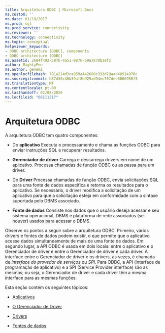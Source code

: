 ```yaml
---
title: Arquitetura ODBC | Microsoft Docs
ms.custom: ''
ms.date: 01/19/2017
ms.prod: sql
ms.prod_service: connectivity
ms.reviewer: ''
ms.technology: connectivity
ms.topic: conceptual
helpviewer_keywords:
- ODBC architecture [ODBC], components
- ODBC architecture [ODBC]
ms.assetid: 2604f492-587b-4a51-9876-59a7870b3ef2
author: MightyPen
ms.author: genemi
ms.openlocfilehash: 781a214d3ca059a442680c332d79aad48914976c
ms.sourcegitcommit: b87d36c46b39af8b929ad94ec707dee8800950f5
ms.translationtype: MT
ms.contentlocale: pt-BR
ms.lasthandoff: 02/08/2020
ms.locfileid: "68111217"
---
```

# <a name="odbc-architecture"></a>Arquitetura ODBC
A arquitetura ODBC tem quatro componentes:  
  
-   Do **aplicativo** Executa o processamento e chama as funções ODBC para enviar instruções SQL e recuperar resultados.  
  
-   **Gerenciador de driver** Carrega e descarrega drivers em nome de um aplicativo. Processa chamadas de função ODBC ou as passa para um driver.  
  
-   Do **Driver** Processa chamadas de função ODBC, envia solicitações SQL para uma fonte de dados específica e retorna os resultados para o aplicativo. Se necessário, o driver modifica a solicitação de um aplicativo para que a solicitação esteja em conformidade com a sintaxe suportada pelo DBMS associado.  
  
-   **Fonte de dados** Consiste nos dados que o usuário deseja acessar e seu sistema operacional, DBMS e plataforma de rede associados (se houver) usados para acessar o DBMS.  
  
 Observe os pontos a seguir sobre a arquitetura ODBC. Primeiro, vários drivers e fontes de dados podem existir, o que permite que o aplicativo acesse dados simultaneamente de mais de uma fonte de dados. Em segundo lugar, a API ODBC é usada em dois locais: entre o aplicativo e o Gerenciador de driver e entre o Gerenciador de driver e cada driver. A interface entre o Gerenciador de driver e os drivers, às vezes, é chamada de *interface do provedor de serviços* ou *SPI*. Para ODBC, a API (interface de programação de aplicativo) e a SPI (Service Provider interface) são as mesmas; ou seja, o Gerenciador de driver e cada driver têm a mesma interface para as mesmas funções.  
  
 Esta seção contém os seguintes tópicos:  
  
-   [Aplicativos](../../odbc/reference/applications.md)  
  
-   [O Gerenciador de Driver](../../odbc/reference/the-driver-manager.md)  
  
-   [Drivers](../../odbc/reference/drivers.md)  
  
-   [Fontes de dados](../../odbc/reference/data-sources.md)
